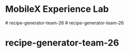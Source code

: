 # MobileX Experience Lab
#   r e c i p e - g e n e r a t o r - t e a m - 2 6  
 # recipe-generator-team-26
# recipe-generator-team-26
